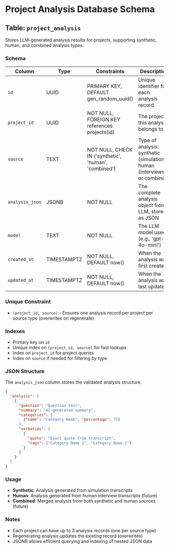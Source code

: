 # Project Analysis Database Schema

## Table: `project_analysis`

Stores LLM-generated analysis results for projects, supporting synthetic, human, and combined analysis types.

### Schema

| Column | Type | Constraints | Description |
|--------|------|-------------|-------------|
| `id` | UUID | PRIMARY KEY, DEFAULT gen_random_uuid() | Unique identifier for each analysis record |
| `project_id` | UUID | NOT NULL, FOREIGN KEY references projects(id) | The project this analysis belongs to |
| `source` | TEXT | NOT NULL, CHECK IN ('synthetic', 'human', 'combined') | Type of analysis: synthetic (simulations), human (interviews), or combined |
| `analysis_json` | JSONB | NOT NULL | The complete analysis object from LLM, stored as JSON |
| `model` | TEXT | NOT NULL | The LLM model used (e.g., 'gpt-4o-mini') |
| `created_at` | TIMESTAMPTZ | NOT NULL, DEFAULT now() | When the analysis was first created |
| `updated_at` | TIMESTAMPTZ | NOT NULL, DEFAULT now() | When the analysis was last updated |

### Unique Constraint

- `(project_id, source)` - Ensures one analysis record per project per source type (overwrites on regenerate)

### Indexes

- Primary key on `id`
- Unique index on `(project_id, source)` for fast lookups
- Index on `project_id` for project queries
- Index on `source` if needed for filtering by type

### JSON Structure

The `analysis_json` column stores the validated analysis structure:

```json
{
  "analysis": [
    {
      "question": "Question text",
      "summary": "AI-generated summary",
      "categories": [
        {"name": "Category Name", "percentage": 75}
      ],
      "verbatims": [
        {
          "quote": "Exact quote from transcript",
          "tags": ["Category Name 1", "Category Name 2"]
        }
      ]
    }
  ]
}
```

### Usage

- **Synthetic**: Analysis generated from simulation transcripts
- **Human**: Analysis generated from human interview transcripts (future)
- **Combined**: Merged analysis from both synthetic and human sources (future)

### Notes

- Each project can have up to 3 analysis records (one per source type)
- Regenerating analysis updates the existing record (overwrites)
- JSONB allows efficient querying and indexing of nested JSON data

